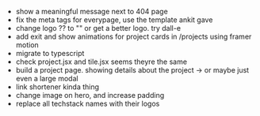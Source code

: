 - show a meaningful message next to 404 page
- fix the meta tags for everypage, use the template ankit gave
- change logo ?? to "<V>" or get a better logo. try dall-e
- add exit and show animations for project cards in /projects using framer motion
- migrate to typescript
- check project.jsx and tile.jsx seems theyre the same
- build a project page. showing details about the project -> or maybe just even a large modal
- link shortener kinda thing
- change image on hero, and increase padding
- replace all techstack names with their logos
